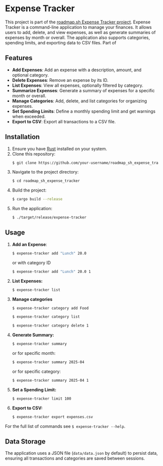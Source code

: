 # Expense Tracker

This project is part of the [roadmap.sh Expense Tracker project](https://roadmap.sh/projects/expense-tracker). Expense Tracker is a command-line application to manage your finances. It allows users to add, delete, and view expenses, as well as generate summaries of expenses by month or overall. The application also supports categories, spending limits, and exporting data to CSV files.
Part of

## Features

- **Add Expenses**: Add an expense with a description, amount, and optional category.
- **Delete Expenses**: Remove an expense by its ID.
- **List Expenses**: View all expenses, optionally filtered by category.
- **Summarize Expenses**: Generate a summary of expenses for a specific month or overall.
- **Manage Categories**: Add, delete, and list categories for organizing expenses.
- **Set Spending Limits**: Define a monthly spending limit and get warnings when exceeded.
- **Export to CSV**: Export all transactions to a CSV file.

## Installation
1. Ensure you have [Rust](https://www.rust-lang.org/) installed on your system.
2. Clone this repository:
    ```bash
    $ git clone https://github.com/your-username/roadmap_sh_expense_tracker.git
    ```
3. Navigate to the project directory:
    ```bash
    $ cd roadmap_sh_expense_tracker
    ```
4. Build the project:
    ```bash
    $ cargo build --release
    ```
5. Run the application:
    ```bash
    $ ./target/release/expense-tracker
    ```

## Usage

1. **Add an Expense**:
    ```bash
    $ expense-tracker add "Lunch" 20.0
    ```
    or with category ID
    ```bash
    $ expense-tracker add "Lunch" 20.0 1
    ```

2. **List Expenses:**   
    ```bash
    $ expense-tracker list
    ```

4. **Manage categories**
    ```bash
    $ expense-tracker category add Food

    $ expense-tracker category list

    $ expense-tracker category delete 1
    ```

5. **Generate Summary:**
    ```bash
    $ expense-tracker summary
    ```
    or for specific month:
    ```bash
    $ expense-tracker summary 2025-04
    ```
    or for specific category:
    ```bash
    $ expense-tracker summary 2025-04 1
    ```

6. **Set a Spending Limit:**
    ```bash
    $ expense-tracker limit 100
    ```

7. **Export to CSV:**
    ```bash
    $ expense-tracker export expenses.csv
    ```

For the full list of commands see `$ expense-tracker --help`.

## Data Storage
The application uses a JSON file (`data/data.json` by default) to persist data, ensuring all transactions and categories are saved between sessions.